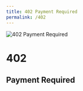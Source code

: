 ```yaml
---
title: 402 Payment Required
permalink: /402
---
```

<div class="status-page-container">
<div>
    <img src="https://i.imgur.com/Z2IgKOL.jpg" alt="402 Payment Required" />
    <h1>402</h1>
    <h2>Payment Required</h2>
</div>
</div>
